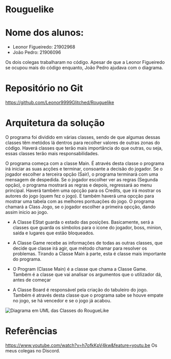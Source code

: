 # Rouguelike

# Nome dos alunos:
- Leonor Figueiredo: 21902968
- João Pedro: 21906096

Os dois colegas trabalharam no código. Apesar de que a Leonor Figueiredo se ocupou mais do código enquanto, João Pedro ajudava com o diagrama.

# Repositório no Git

https://github.com/Leonor9999Glitched/Rouguelike

# Arquitetura da solução

O programa foi dividido em várias classes, sendo de que algumas dessas classes têm metódos lá dentros para recolher valores de outras zonas do código. Haverá classes que terão mais importância do que outras, ou seja, essas classes terão mais responsabilidades.

O programa começa com a classe Main. É através desta classe o programa irá iniciar as suas acções e terminar, consoante a decisão do jogador. Se o jogador escolher a terceira opção (Sair), o programa terminará com uma mensagem de despedida. Se o jogador escolher ver as regras (Segunda opção), o programa mostrará as regras e depois, regressará ao menu principal. Haverá também uma opcção para os Credits, que irá mostrar os autores do jogo (quem fez o jogo). E também haverá uma opcção para mostrar uma tabela com as melhores pontuações do jogo. O programa chamará a Class Jogo, se o jogador escolher a primeira opcção, dando assim inicio ao jogo.


- A Classe EStat guarda o estado das posições. Basicamente, será a classes que guarda os símbolos para o icone do jogador, boss, minion, saída e lugares que estão bloqueados.


- A Classe Game recebe as informações de todas as outras classes, que decide que classe irá agir, que método chamar para resolver os problemas. Tirando a Classe Main à parte, esta é classe mais importante do programa.


- O Program (Classe Main) é a classe que chama a Classe Game. Também é a classe que vai analisar os argumentos que o utilizador dá, antes de começar


- A Classe Board é responsável pela criação do tabuleiro do jogo. Também é através desta classe que o programa sabe se houve empate no jogo, se há vencedor e se o jogo já acabou.


![Diagrama em UML das Classes do RougueLike](https://images-wixmp-ed30a86b8c4ca887773594c2.wixmp.com/f/2fb39435-99ff-49ad-9246-42032eeea416/ddz99u4-09c88547-8aec-4085-8524-4c9e55e26e2c.png/v1/fill/w_1201,h_652,q_80,strp/roguelike_by_glitchydemonfairy_ddz99u4-fullview.jpg?token=eyJ0eXAiOiJKV1QiLCJhbGciOiJIUzI1NiJ9.eyJzdWIiOiJ1cm46YXBwOiIsImlzcyI6InVybjphcHA6Iiwib2JqIjpbW3siaGVpZ2h0IjoiPD02NTIiLCJwYXRoIjoiXC9mXC8yZmIzOTQzNS05OWZmLTQ5YWQtOTI0Ni00MjAzMmVlZWE0MTZcL2Rkejk5dTQtMDljODg1NDctOGFlYy00MDg1LTg1MjQtNGM5ZTU1ZTI2ZTJjLnBuZyIsIndpZHRoIjoiPD0xMjAxIn1dXSwiYXVkIjpbInVybjpzZXJ2aWNlOmltYWdlLm9wZXJhdGlvbnMiXX0.yXCMsO6owdc1R-jRfSQ8qzBagQs2sZSmwmM4CQ2N5po)

# Referências

https://www.youtube.com/watch?v=h7ofkKpV4kw&feature=youtu.be
Os meus colegas no Discord.